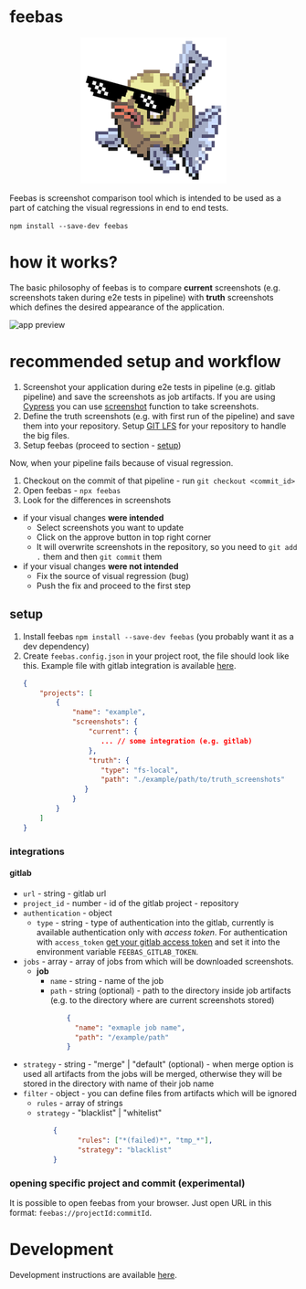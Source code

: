 # feebas

<p align="center">
    <img alt="feebas logo" src="./packages/desktop_app/src/favicon.256x256.png?raw=true">
</p>

Feebas is screenshot comparison tool which is intended to be used as a part of catching the visual regressions in end to end tests.

```npm install --save-dev feebas```

# how it works?

The basic philosophy of feebas is to compare __current__ screenshots (e.g. screenshots taken during e2e tests in pipeline) with __truth__ screenshots which defines the desired appearance of the application. 
 
 ![app preview](./docs/images/app_preview.png)
 
# recommended setup and workflow
 
1. Screenshot your application during e2e tests in pipeline (e.g. gitlab pipeline) and save the screenshots as job artifacts. If you are using [Cypress](https://github.com/cypress-io/cypress) you can use [screenshot](https://docs.cypress.io/api/commands/screenshot.html#Syntax) function to take screenshots.  
2. Define the truth screenshots (e.g. with first run of the pipeline) and save them into your repository. Setup [GIT LFS](https://git-lfs.github.com/) for your repository to handle the big files.
3. Setup feebas (proceed to section - [setup](#setup))

Now, when your pipeline fails because of visual regression. 

1. Checkout on the commit of that pipeline - run `git checkout <commit_id>`
2. Open feebas - `npx feebas`
3. Look for the differences in screenshots
 - if your visual changes __were intended__
   - Select screenshots you want to update
   - Click on the approve button in top right corner
   - It will overwrite screenshots in the repository, so you need to `git add .` them and then `git commit` them
 - if your visual changes __were not intended__
   - Fix the source of visual regression (bug)
   - Push the fix and proceed to the first step

## setup

1. Install feebas ```npm install --save-dev feebas``` (you probably want it as a dev dependency)
2. Create `feebas.config.json` in your project root, the file should look like this. Example file with gitlab integration is available [here](./docs/Configuration.md).
    ```json
    {
        "projects": [
            {
                "name": "example",
                "screenshots": {
                    "current": {
                       ... // some integration (e.g. gitlab)
                    },
                    "truth": {
                       "type": "fs-local",
                       "path": "./example/path/to/truth_screenshots"
                   }
                }
            }
        ]
    }
    ``` 
   

### integrations

#### gitlab

- `url` - string - gitlab url
- `project_id` - number - id of the gitlab project - repository
- `authentication` - object
  - `type` - string - type of authentication into the gitlab, currently is available authentication only with _access token_. For authentication with `access_token` [get your gitlab access token](https://docs.gitlab.com/ee/user/profile/personal_access_tokens.html#creating-a-personal-access-token) and set it into the environment variable `FEEBAS_GITLAB_TOKEN`.
- `jobs` - array - array of jobs from which will be downloaded screenshots.
    - __job__
        - `name` - string - name of the job
        - `path` - string (optional) - path to the directory inside job artifacts (e.g. to the directory where are current screenshots stored)   
            ```json
                {
                  "name": "exmaple job name",
                  "path": "/example/path"
                }
            ```
- `strategy` - string - "merge" | "default" (optional) - when merge option is used all artifacts from the jobs will be merged, otherwise they will be stored in the directory with name of their job name
- `filter` - object - you can define files from artifacts which will be ignored
    - `rules` - array of strings
    - `strategy` - "blacklist" | "whitelist"
        ```json
            {
                  "rules": ["*(failed)*", "tmp_*"],
                  "strategy": "blacklist"
            }
         ```

### opening specific project and commit (experimental)

It is possible to open feebas from your browser. Just open URL in this format:
`feebas://projectId:commitId`. 

# Development

Development instructions are available [here](./docs/Development.md).